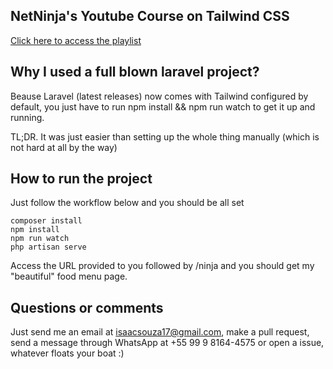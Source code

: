 ## NetNinja's Youtube Course on Tailwind CSS

[Click here to access the playlist](https://www.youtube.com/watch?v=bxmDnn7lrnk&list=PL4cUxeGkcC9gpXORlEHjc5bgnIi5HEGhw)

## Why I used a full blown laravel project?

Beause Laravel (latest releases) now comes with Tailwind configured by default, you just have to run npm install && npm run watch to get it up and running.

TL;DR. It was just easier than setting up the whole thing manually (which is not hard at all by the way)

## How to run the project

Just follow the workflow below and you should be all set

```
composer install
npm install
npm run watch
php artisan serve
```

Access the URL provided to you followed by /ninja and you should get my "beautiful" food menu page.

## Questions or comments

Just send me an email at isaacsouza17@gmail.com, make a pull request, send a message through WhatsApp at +55 99 9 8164-4575 or open a issue, whatever floats your boat :)
